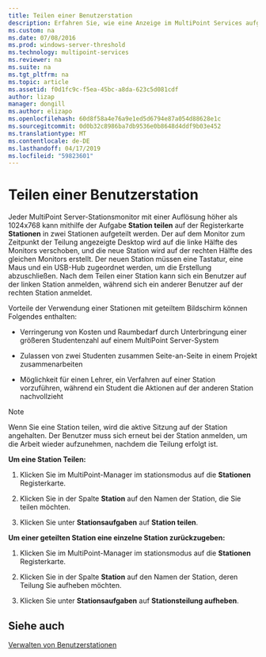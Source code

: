 ```yaml
---
title: Teilen einer Benutzerstation
description: Erfahren Sie, wie eine Anzeige im MultiPoint Services aufgeteilt, sodass zwei Benutzer mit derselben verwenden können
ms.custom: na
ms.date: 07/08/2016
ms.prod: windows-server-threshold
ms.technology: multipoint-services
ms.reviewer: na
ms.suite: na
ms.tgt_pltfrm: na
ms.topic: article
ms.assetid: f0d1fc9c-f5ea-45bc-a8da-623c5d081cdf
author: lizap
manager: dongill
ms.author: elizapo
ms.openlocfilehash: 60d8f58a4e76a9e1ed5d6794e87a054d88628e1c
ms.sourcegitcommit: 0d0b32c8986ba7db9536e0b8648d4ddf9b03e452
ms.translationtype: MT
ms.contentlocale: de-DE
ms.lasthandoff: 04/17/2019
ms.locfileid: "59823601"
---
```

# <a name="split-a-user-station"></a>Teilen einer Benutzerstation
Jeder MultiPoint Server-Stationsmonitor mit einer Auflösung höher als 1024x768 kann mithilfe der Aufgabe **Station teilen** auf der Registerkarte **Stationen** in zwei Stationen aufgeteilt werden. Der auf dem Monitor zum Zeitpunkt der Teilung angezeigte Desktop wird auf die linke Hälfte des Monitors verschoben, und die neue Station wird auf der rechten Hälfte des gleichen Monitors erstellt. Der neuen Station müssen eine Tastatur, eine Maus und ein USB-Hub zugeordnet werden, um die Erstellung abzuschließen. Nach dem Teilen einer Station kann sich ein Benutzer auf der linken Station anmelden, während sich ein anderer Benutzer auf der rechten Station anmeldet.  
  
Vorteile der Verwendung einer Stationen mit geteiltem Bildschirm können Folgendes enthalten:  
  
-   Verringerung von Kosten und Raumbedarf durch Unterbringung einer größeren Studentenzahl auf einem MultiPoint Server-System  
  
-   Zulassen von zwei Studenten zusammen Seite-an-Seite in einem Projekt zusammenarbeiten  
  
-   Möglichkeit für einen Lehrer, ein Verfahren auf einer Station vorzuführen, während ein Student die Aktionen auf der anderen Station nachvollzieht  
   
> [!NOTE]  
> Wenn Sie eine Station teilen, wird die aktive Sitzung auf der Station angehalten. Der Benutzer muss sich erneut bei der Station anmelden, um die Arbeit wieder aufzunehmen, nachdem die Teilung erfolgt ist.  
  
**Um eine Station Teilen:**  
  
1.  Klicken Sie im MultiPoint-Manager im stationsmodus auf die **Stationen** Registerkarte.  
  
2.  Klicken Sie in der Spalte **Station** auf den Namen der Station, die Sie teilen möchten.  
  
3.  Klicken Sie unter **Stationsaufgaben** auf **Station teilen**.  
  
**Um einer geteilten Station eine einzelne Station zurückzugeben:**  
  
1.  Klicken Sie im MultiPoint-Manager im stationsmodus auf die **Stationen** Registerkarte.  
  
2.  Klicken Sie in der Spalte **Station** auf den Namen der Station, deren Teilung Sie aufheben möchten.  
  
3.  Klicken Sie unter **Stationsaufgaben** auf **Stationsteilung aufheben**.  
  
## <a name="see-also"></a>Siehe auch  
[Verwalten von Benutzerstationen](Manage-User-Stations.md)